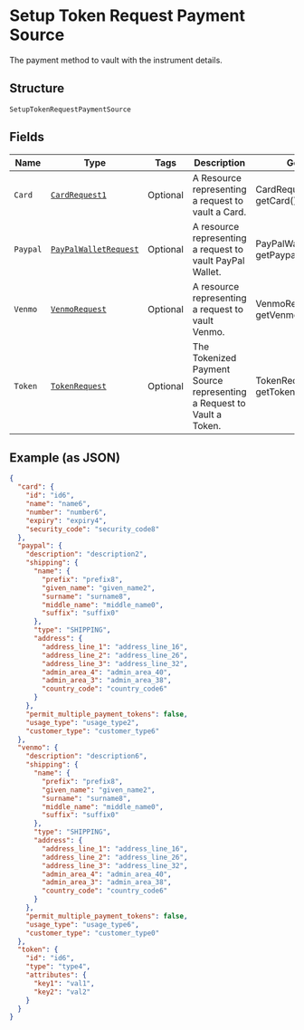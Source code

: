 
# Setup Token Request Payment Source

The payment method to vault with the instrument details.

## Structure

`SetupTokenRequestPaymentSource`

## Fields

| Name | Type | Tags | Description | Getter | Setter |
|  --- | --- | --- | --- | --- | --- |
| `Card` | [`CardRequest1`](../../doc/models/card-request-1.md) | Optional | A Resource representing a request to vault a Card. | CardRequest1 getCard() | setCard(CardRequest1 card) |
| `Paypal` | [`PayPalWalletRequest`](../../doc/models/pay-pal-wallet-request.md) | Optional | A resource representing a request to vault PayPal Wallet. | PayPalWalletRequest getPaypal() | setPaypal(PayPalWalletRequest paypal) |
| `Venmo` | [`VenmoRequest`](../../doc/models/venmo-request.md) | Optional | A resource representing a request to vault Venmo. | VenmoRequest getVenmo() | setVenmo(VenmoRequest venmo) |
| `Token` | [`TokenRequest`](../../doc/models/token-request.md) | Optional | The Tokenized Payment Source representing a Request to Vault a Token. | TokenRequest getToken() | setToken(TokenRequest token) |

## Example (as JSON)

```json
{
  "card": {
    "id": "id6",
    "name": "name6",
    "number": "number6",
    "expiry": "expiry4",
    "security_code": "security_code8"
  },
  "paypal": {
    "description": "description2",
    "shipping": {
      "name": {
        "prefix": "prefix8",
        "given_name": "given_name2",
        "surname": "surname8",
        "middle_name": "middle_name0",
        "suffix": "suffix0"
      },
      "type": "SHIPPING",
      "address": {
        "address_line_1": "address_line_16",
        "address_line_2": "address_line_26",
        "address_line_3": "address_line_32",
        "admin_area_4": "admin_area_40",
        "admin_area_3": "admin_area_38",
        "country_code": "country_code6"
      }
    },
    "permit_multiple_payment_tokens": false,
    "usage_type": "usage_type2",
    "customer_type": "customer_type6"
  },
  "venmo": {
    "description": "description6",
    "shipping": {
      "name": {
        "prefix": "prefix8",
        "given_name": "given_name2",
        "surname": "surname8",
        "middle_name": "middle_name0",
        "suffix": "suffix0"
      },
      "type": "SHIPPING",
      "address": {
        "address_line_1": "address_line_16",
        "address_line_2": "address_line_26",
        "address_line_3": "address_line_32",
        "admin_area_4": "admin_area_40",
        "admin_area_3": "admin_area_38",
        "country_code": "country_code6"
      }
    },
    "permit_multiple_payment_tokens": false,
    "usage_type": "usage_type6",
    "customer_type": "customer_type0"
  },
  "token": {
    "id": "id6",
    "type": "type4",
    "attributes": {
      "key1": "val1",
      "key2": "val2"
    }
  }
}
```

